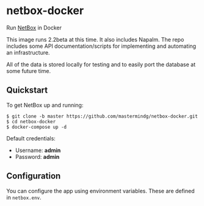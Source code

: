 # netbox-docker

Run [NetBox](https://github.com/digitalocean/netbox) in Docker

This image runs 2.2beta at this time. It also includes Napalm. The repo includes some API documentation/scripts for implementing and automating an infrastructure.

All of the data is stored locally for testing and to easily port the database at some future time.

## Quickstart

To get NetBox up and running:

```
$ git clone -b master https://github.com/mastermindg/netbox-docker.git
$ cd netbox-docker
$ docker-compose up -d
```

Default credentials:

* Username: **admin**
* Password: **admin**

## Configuration

You can configure the app using environment variables. These are defined in `netbox.env`.
